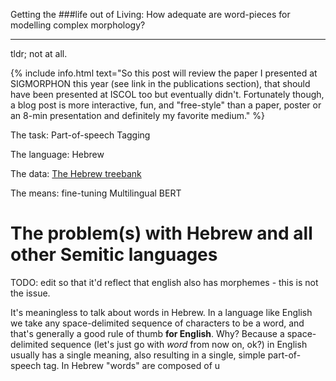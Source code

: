 


Getting the ###life out of Living: How adequate are word-pieces for modelling complex morphology?

---

tldr; not at all.

  

{% include info.html text="So this post will review the paper I presented at SIGMORPHON this year (see link in the publications section), that should have been presented at ISCOL too but eventually didn't. Fortunately though, a blog post is more interactive, fun, and "free-style" than a paper, poster or an 8-min presentation and definitely my favorite medium." %}

  

The task: Part-of-speech Tagging

The language: Hebrew

The data: [The Hebrew treebank](https://github.com/OnlpLab/Hebrew_UD)

The means: fine-tuning Multilingual BERT

  

# The problem(s) with Hebrew and all other Semitic languages

TODO: edit so that it'd reflect that english also has morphemes - this is not the issue.

It's meaningless to talk about words in Hebrew. In a language like English we take any space-delimited sequence of characters to be a word, and that's generally a good rule of thumb **for English**. Why? Because a space-delimited sequence (let's just go with *word* from now on, ok?) in English usually has a single meaning, also resulting in a single, simple part-of-speech tag. In Hebrew "words" are composed of u
<!--stackedit_data:
eyJoaXN0b3J5IjpbMTc4NDk4MzU1Ml19
-->